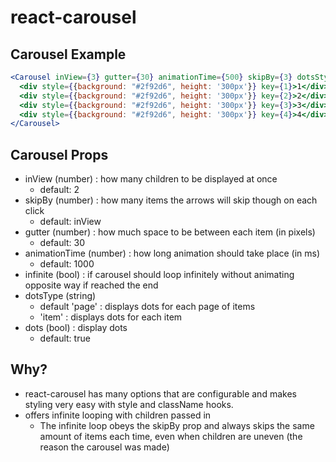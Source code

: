 # react-carousel

## Carousel Example
  ```jsx
<Carousel inView={3} gutter={30} animationTime={500} skipBy={3} dotsStyle={dotsStyle} infinite>
    <div style={{background: "#2f92d6", height: '300px'}} key={1}>1</div>
    <div style={{background: "#2f92d6", height: '300px'}} key={2}>2</div>
    <div style={{background: "#2f92d6", height: '300px'}} key={3}>3</div>
    <div style={{background: "#2f92d6", height: '300px'}} key={4}>4</div>
</Carousel>
  ```

## Carousel Props
  * inView (number) : how many children to be displayed at once   
    * default: 2   
  * skipBy (number) : how many items the arrows will skip though on each click   
    * default: inView   
  * gutter (number) : how much space to be between each item (in pixels)   
    * default: 30   
  * animationTime (number) : how long animation should take place (in ms)   
    * default: 1000   
  * infinite (bool) : if carousel should loop infinitely without animating opposite way if reached the end   
  * dotsType (string)   
    * default 'page' : displays dots for each page of items   
    * 'item' : displays dots for each item
  * dots (bool) : display dots
    * default: true   

## Why?   
 * react-carousel has many options that are configurable and makes styling very easy with style and className hooks.
 * offers infinite looping with children passed in
   * The infinite loop obeys the skipBy prop and always skips the same amount of items each time, even when children are uneven (the reason the carousel was made)
